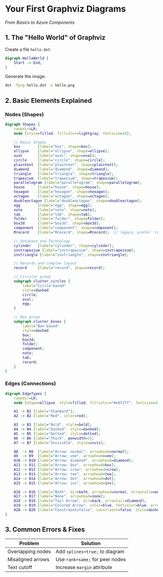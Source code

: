 # Your First Graphviz Diagrams

*From Basics to Azure Components*  

## 1. The "Hello World" of Graphviz

Create a file `hello.dot`:  

```dot
digraph HelloWorld {
    Start -> End;
}
```  

Generate the image:  

```bash
dot -Tpng hello.dot -o hello.png
```  

## 2. Basic Elements Explained  

### Nodes (Shapes)  

```dot
digraph Shapes {
    rankdir=LR;
    node [style=filled, fillcolor=lightgray, fontsize=10];

    // Basic Shapes
    box        [label="box", shape=box];
    ellipse    [label="ellipse", shape=ellipse];
    oval       [label="oval", shape=oval];
    circle     [label="circle", shape=circle];
    plaintext  [label="plaintext", shape=plaintext];
    diamond    [label="diamond", shape=diamond];
    triangle   [label="triangle", shape=triangle];
    trapezium  [label="trapezium", shape=trapezium];
    parallelogram [label="parallelogram", shape=parallelogram];
    house      [label="house", shape=house];
    hexagon    [label="hexagon", shape=hexagon];
    octagon    [label="octagon", shape=octagon];
    doubleoctagon [label="doubleoctagon", shape=doubleoctagon];
    egg        [label="egg", shape=egg];
    note       [label="note", shape=note];
    tab        [label="tab", shape=tab];
    folder     [label="folder", shape=folder];
    box3d      [label="box3d", shape=box3d];
    component  [label="component", shape=component];
    Mrecord    [label="Mrecord", shape=Mrecord];  // legacy, prefer 'record'

    // Database and Technology
    cylinder   [label="cylinder", shape=cylinder];
    invtrapezium [label="invtrapezium", shape=invtrapezium];
    invtriangle [label="invtriangle", shape=invtriangle];

    // Records and complex layout
    record     [label="record", shape=record];

    // Circular group
    subgraph cluster_circles {
        label="Circle-based"
        style=dashed
        circle;
        oval;
        egg;
    }

    // Box group
    subgraph cluster_boxes {
        label="Box-based"
        style=dashed
        box;
        box3d;
        folder;
        component;
        note;
        tab;
        record;
    }
}

```  

### Edges (Connections)  

```dot
digraph EdgeTypes {
    rankdir=LR;
    node [shape=ellipse, style=filled, fillcolor="#e6f2ff", fontsize=10];

    A1 -> B1 [label="Standard"];
    A2 -> B2 [label="Red", color=red];

    A3 -> B3 [label="Bold", style=bold];
    A4 -> B4 [label="Dashed", style=dashed];
    A5 -> B5 [label="Dotted", style=dotted];
    A6 -> B6 [label="Thick", penwidth=3];
    A7 -> B7 [label="Invisible", style=invis];

    A8  -> B8  [label="Arrow: normal", arrowhead=normal];
    A9  -> B9  [label="Arrow: vee", arrowhead=vee];
    A10 -> B10 [label="Arrow: diamond", arrowhead=diamond];
    A11 -> B11 [label="Arrow: box", arrowhead=box];
    A12 -> B12 [label="Arrow: crow", arrowhead=crow];
    A13 -> B13 [label="Arrow: tee", arrowhead=tee];
    A14 -> B14 [label="Arrow: dot", arrowhead=dot];
    A15 -> B15 [label="Arrow: inv", arrowhead=inv];

    A16 -> B16 [label="Both", dir=both, arrowhead=normal, arrowtail=vee];
    A17 -> B17 [label="None", arrowhead=none];
    A18 -> B18 [label="Tail Arrow", dir=back, arrowtail=diamond];
    A19 -> B19 [label="Colored Arrow", color=blue, fontcolor=blue, arrowhead=vee];
    A20 -> B20 [label="Constraint=false", constraint=false, style=dashed];
}
```

## 3. Common Errors & Fixes  

| Problem | Solution |  
|---------|----------|  
| Overlapping nodes | Add `splines=true;` to diagram |  
| Misaligned arrows | Use `rank=same;` for peer nodes |  
| Text cutoff | Increase `margin` attribute |  
